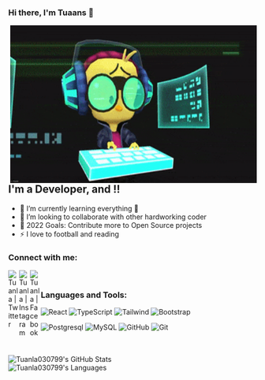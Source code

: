 ### Hi there, I'm Tuaans  👋

<img align="right" alt="GIF" src="https://github.com/Tuanla030799/Tuanla030799/blob/main/200.gif?raw=true" width="500" height="320" />


## I'm a Developer, and !!

- 🌱 I’m currently learning everything 🤣
- 👯 I’m looking to collaborate with other hardworking coder
- 🥅 2022 Goals: Contribute more to Open Source projects
- ⚡  I love to football and reading

### Connect with me:

[<img align="left" alt="Tuanla | Twitter"  width="22px" src="https://cdn.jsdelivr.net/npm/simple-icons@v3/icons/twitter.svg" />][twitter]
[<img align="left" alt="Tuanla | Instagram" width="22px" src="https://cdn.jsdelivr.net/npm/simple-icons@v3/icons/instagram.svg" />][instagram]
[<img align="left" alt="Tuanla | Facebook" width="22px" src="https://cdn.jsdelivr.net/npm/simple-icons@3.13.0/icons/facebook.svg" />][facebook]
<br />

### Languages and Tools:

![React](https://img.shields.io/badge/-React-000000?style=flat&logo=react)
![TypeScript](https://img.shields.io/badge/-TypeScript-000000?style=flat&logo=typescript)
![Tailwind](https://img.shields.io/badge/-Tailwind-000000?style=flat&logo=tailwindcss)
![Bootstrap](https://img.shields.io/badge/-Bootstrap-000000?style=flat&logo=bootstrap)



![Postgresql](https://img.shields.io/badge/-Postgresql-000000?style=flat&logo=postgresql)
![MySQL](https://img.shields.io/badge/-MySQL-000000?style=flat&logo=MySQL)
![GitHub](https://img.shields.io/badge/-GitHub-000000?style=flat&logo=github&logoColor=FFFFFF)
![Git](https://img.shields.io/badge/-Git-000000?style=flat&logo=git&logoColor=F05032)

<br />
<br />


<img align="left" alt="Tuanla030799's GitHub Stats" src="https://github-readme-stats.vercel.app/api?username=Tuanla030799&show_icons=true&theme=radical" />
<br/>
<img align="left" alt="Tuanla030799's Languages" src="https://github-readme-stats.vercel.app/api/top-langs/?username=Tuanla030799&theme=radical&hide=html" />


[twitter]: https://twitter.com/
[instagram]: https://www.instagram.com/
[facebook]: https://www.facebook.com/anhtuanlee.nightmares/
